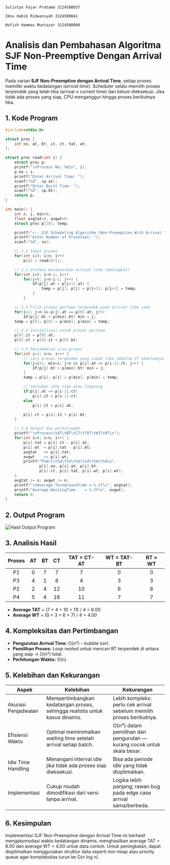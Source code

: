 <code>Sulistyo Fajar Pratama 3124500037</code></br>

<code>Ibnu Habib Ridwansyah 3124500041</code></br>

<code>Hafizh Hammas Muntazar 3124500060</code></br>

# Analisis dan Pembahasan Algoritma SJF Non-Preemptive Dengan Arrival Time


Pada varian **SJF Non-Preemptive dengan Arrival Time**, setiap proses memiliki waktu kedatangan (*arrival time*). Scheduler selalu memilih proses terpendek yang telah tiba (arrival ≤ current time) dan belum dieksekusi. Jika tidak ada proses yang siap, CPU menganggur hingga proses berikutnya tiba.

## 1. Kode Program

```c
#include<stdio.h>

struct proc {
    int no, at, bt, it, ct, tat, wt;
};

struct proc read(int i) {
    struct proc p;
    printf("\nProcess No: %d\n", i);
    p.no = i;
    printf("Enter Arrival Time: ");
    scanf("%d", &p.at);
    printf("Enter Burst Time: ");
    scanf("%d", &p.bt);
    return p;
}

int main() {
    int n, j, min=0;
    float avgtat=0, avgwt=0;
    struct proc p[10], temp;

    printf("<-- SJF Scheduling Algorithm (Non-Preemptive With Arrival Time) -->\n");
    printf("Enter Number of Processes: ");
    scanf("%d", &n);

    // 2.1 Input proses
    for(int i=0; i<n; i++)
        p[i] = read(i+1);

    // 2.2 Urutkan berdasarkan arrival time (meningkat)
    for(int i=0; i<n-1; i++)
        for(j=0; j<n-i-1; j++) {
            if(p[j].at > p[j+1].at) {
                temp = p[j]; p[j] = p[j+1]; p[j+1] = temp;
            }
        }

    // 2.3 Pilih proses pertama terpendek pada arrival time sama
    for(j=1; j<n && p[j].at == p[0].at; j++)
        if(p[j].bt < p[min].bt) min = j;
    temp = p[0]; p[0] = p[min]; p[min] = temp;

    // 2.4 Inisialisasi untuk proses pertama
    p[0].it = p[0].at;
    p[0].ct = p[0].it + p[0].bt;

    // 2.5 Penjadwalan sisa proses
    for(int i=1; i<n; i++) {
        // cari proses terpendek yang sudah tiba sebelum CT sebelumnya
        for(j=i+1, min=i; j<n && p[j].at <= p[i-1].ct; j++) {
            if(p[j].bt < p[min].bt) min = j;
        }
        temp = p[i]; p[i] = p[min]; p[min] = temp;

        // tentukan idle time atau langsung
        if(p[i].at <= p[i-1].ct)
            p[i].it = p[i-1].ct;
        else
            p[i].it = p[i].at;

        p[i].ct = p[i].it + p[i].bt;
    }

    // 2.6 Output dan perhitungan
    printf("\nProcess\tAT\tBT\tCT\tTAT\tWT\tRT\n");
    for(int i=0; i<n; i++) {
        p[i].tat = p[i].ct - p[i].at;
        p[i].wt  = p[i].tat - p[i].bt;
        avgtat   += p[i].tat;
        avgwt    += p[i].wt;
        printf("P%d\t\t%d\t%d\t%d\t%d\t%d\t%d\n",
               p[i].no, p[i].at, p[i].bt,
               p[i].ct, p[i].tat, p[i].wt, p[i].wt);
    }
    avgtat /= n; avgwt /= n;
    printf("\nAverage TurnAroundTime = %.2f\n", avgtat);
    printf("Average WaitingTime    = %.2f\n", avgwt);
    return 0;
}
```

## 2. Output Program

![Hasil Output Program](/mnt/data/2f9e9d0c-0d44-4fc1-935c-8194e3f876cb.png)

## 3. Analisis Hasil

| Proses |  AT |  BT |  CT | TAT = CT-AT | WT = TAT-BT | RT = WT |
| :----: | :-: | :-: | :-: | :---------: | :---------: | :-----: |
|   P1   |  0  |  7  |  7  |      7      |      0      |    0    |
|   P3   |  4  |  1  |  8  |      4      |      3      |    3    |
|   P2   |  2  |  4  |  12 |      10     |      6      |    6    |
|   P4   |  5  |  4  |  16 |      11     |      7      |    7    |

* **Average TAT** = (7 + 4 + 10 + 11) / 4 = 8.00
* **Average WT**  = (0 + 3 + 6 + 7)  / 4 = 4.00

## 4. Kompleksitas dan Pertimbangan

* **Pengurutan Arrival Time:** O(n²) – bubble sort.
* **Pemilihan Proses:** Loop nested untuk mencari BT terpendek di antara yang siap → O(n²) total.
* **Perhitungan Waktu:** O(n).

## 5. Kelebihan dan Kekurangan

| Aspek               | Kelebihan                                                                   | Kekurangan                                                             |
| ------------------- | --------------------------------------------------------------------------- | ---------------------------------------------------------------------- |
| Akurasi Penjadwalan | Mempertimbangkan kedatangan proses, sehingga realistis untuk kasus dinamis. | Lebih kompleks: perlu cek arrival sebelum memilih proses berikutnya.   |
| Efisiensi Waktu     | Optimal meminimalkan waiting time setelah arrival setiap batch.             | O(n²) dalam pemilihan dan pengurutan — kurang cocok untuk skala besar. |
| Idle Time Handling  | Menangani interval idle jika tidak ada proses siap dieksekusi.              | Bisa ada periode idle yang tidak dioptimalkan.                         |
| Implementasi        | Cukup mudah dimodifikasi dari versi tanpa arrival.                          | Logika lebih panjang; rawan bug pada edge case arrival sama/berbeda.   |

## 6. Kesimpulan

Implementasi SJF Non-Preemptive dengan Arrival Time ini berhasil mengakomodasi waktu kedatangan dinamis, menghasilkan average TAT = 8.00 dan average WT = 4.00 untuk data contoh. Untuk peningkatan, dapat dioptimalkan menggunakan struktur data seperti min-heap atau priority queue agar kompleksitas turun ke O(n log n).
